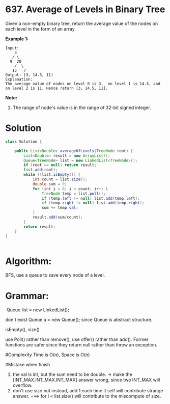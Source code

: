 # 637. Average of Levels in Binary Tree

Given a non-empty binary tree, return the average value of the nodes on each level in the form of an array.

**Example 1:**

```
Input:
    3
   / \
  9  20
    /  \
   15   7
Output: [3, 14.5, 11]
Explanation:
The average value of nodes on level 0 is 3,  on level 1 is 14.5, and on level 2 is 11. Hence return [3, 14.5, 11].
```

**Note:**

1. The range of node's value is in the range of 32-bit signed integer.

# Solution

```Java
class Solution {

    public List<Double> averageOfLevels(TreeNode root) {
        List<Double> result = new ArrayList();
        Queue<TreeNode> list = new LinkedList<TreeNode>();
        if (root == null) return result;
        list.add(root);
        while (!list.isEmpty()) {
            int count = list.size();
            double sum = 0;
            for (int i = 0; i < count; i++) {
                TreeNode temp = list.poll();
                if (temp.left != null) list.add(temp.left);
                if (temp.right != null) list.add(temp.right);
                sum += temp.val;
            }
            result.add(sum/count);
        }
        return result;
    }
}



```

# Algorithm:

BFS, use a queue to save every node of a level.

# Grammar:

​        Queue<TreeNode> list = new LinkedList<TreeNode>();

don't exist Queue<TreeNode> a = new Queue(); since Queue is abstract structure.

isEmpty(), size()    

use Poll() rather than remove(), use offer() rather than add(). Former functions are safer since they return null rather than throw an exception.

#Complexity
Time is O(n), Space is O(n)

#Mistake when finish
1. the val is int, but the sum need to be double.  -> make the [INT_MAX.INT_MAX.INT_MAX] answer wrong, since two INT_MAX will overflow.
2. don't use size but instead, add 1 each time it self will contribute strange answer. ===> for i < list.size() will contribute to the miscompute of size.